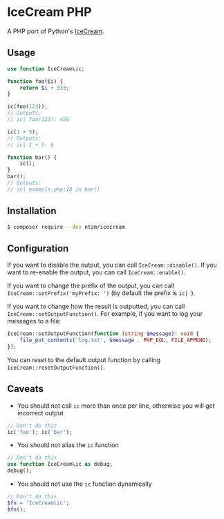 # IceCream PHP

A PHP port of Python's [IceCream](https://github.com/gruns/icecream).

## Usage

```php
use function IceCream\ic;

function foo($i) {
    return $i + 333;
}

ic(foo(123));
// Outputs:
// ic| foo(123): 456

ic(1 + 5);
// Outputs:
// ic| 1 + 5: 6

function bar() {
    ic();
}
bar();
// Outputs:
// ic| example.php:18 in bar()
```

## Installation

```bash
$ composer require --dev ntzm/icecream
```

## Configuration

If you want to disable the output, you can call `IceCream::disable()`.
If you want to re-enable the output, you can call `IceCream::enable()`.

If you want to change the prefix of the output, you can call `IceCream::setPrefix('myPrefix: ')` (by default the prefix is `ic| `).

If you want to change how the result is outputted, you can call `IceCream::setOutputFunction()`.
For example, if you want to log your messages to a file:
```php
IceCream::setOutputFunction(function (string $message): void {
    file_put_contents('log.txt', $message . PHP_EOL, FILE_APPEND);
});
```
You can reset to the default output function by calling `IceCream::resetOutputFunction()`.

## Caveats

- You should not call `ic` more than once per line, otherwise you will get incorrect output
```php
// Don't do this
ic('foo'); ic('bar');
```
- You should not alias the `ic` function
```php
// Don't do this
use function IceCream\ic as debug;
debug();
```
- You should not use the `ic` function dynamically
```php
// Don't do this
$fn = 'IceCream\ic';
$fn();
```
